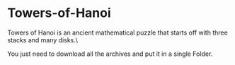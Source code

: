 # Towers-of-Hanoi
Towers of Hanoi is an ancient mathematical puzzle that starts off with three stacks and many disks.\

You just need to download all the archives and put it in a single Folder.
